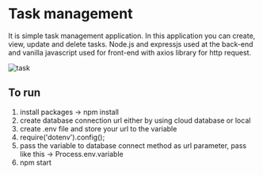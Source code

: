 # Task management
It is simple task management application. In this application you can create, view, update and delete tasks. Node.js and expressjs used at the back-end and vanilla javascript used for front-end with axios library for http request.

![task](https://user-images.githubusercontent.com/37697829/153877151-ebc6d342-6d72-4ec2-90cc-577f9c367503.PNG)


## To run
1. install packages  -> npm install 
2. create database connection url either by using cloud database or local
3. create .env file and store your url to the variable 
4. require('dotenv').config();
5. pass the variable to database connect method as url parameter, pass like  this -> Process.env.variable
6. npm start
